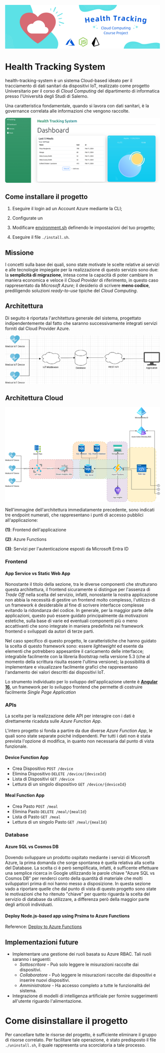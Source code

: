 ![Health Tracking](assets/Health%20Tracking%20-%20Cloud%20Computing%20Course%20Project%20Banner.png)

# Health Tracking System

health-tracking-system è un sistema Cloud-based ideato per il tracciamento di dati sanitari da dispositivi IoT, realizzato come progetto Universitario per il corso di *Cloud Computing* del dipartimento di informatica presso l'Università degli Studi di Salerno.

Una caratteristica fondamentale, quando si lavora con dati sanitari, è la governance correlata alle informazioni che vengono raccolte.

![Application Screenshot](assets/App-screenshot.png)

## Come installare il progetto

1. Eseguire il login ad un Account Azure mediante la CLI;

1. Configurate un 

1. Modificare [environment.sh](https://github.com/daqh/health-tracking-system/blob/main/environment.sh) definendo le impostazioni del tuo progetto;

1. Eseguire il file `./install.sh`.

## Missione

<descrizione del progetto>

I concetti sulla base dei quali, sono state motivate le scelte relative ai servizi e alle tecnologie impiegate per la realizzazione di questo servizio sono due: la **semplicità di migrazione**, intesa come la capacità di poter cambiare in maniera economica e veloce il *Cloud Provider* di riferimento, in questo caso rappresentato da *Microsoft Azure*; il desiderio di scrivere **meno codice**, prediligendo soluzioni *ready-to-use* tipiche del *Cloud Computing*.

## Architettura

Di seguito è riportata l'architettura generale del sistema, progettato indipendentemente dal fatto che saranno successivamente integrati servizi forniti dal Cloud Provider Azure.

![General Architecture](assets/Health%20Tracking%20System%20-%20General%20Architecture.drawio.png)

## Architettura Cloud

![Cloud Architecture](assets/Health%20Tracking%20System%20-%20Cloud%20Computing.drawio.png)

Nell'immagine dell'architettura immediatamente precedente, sono indicati tre endpoint numerati, che rappresentano i punti di accesso pubblici all'applicazione:

**(1)**: Frontend dell'applicazione

**(2)**: Azure Functions

**(3)**: Servizi per l'autenticazione esposti da Microsoft Entra ID

### Frontend

#### App Service vs Static Web App

Nonostante il titolo della sezione, tra le diverse componenti che strutturano questa architettura, il frontend sicuramente si distingue per l'assenza di *Trade Off* nella scelta del servizio, infatti, nonostante la nostra applicazione non abbia la necessità di gestire un frontend molto complesso, l'utilizzo di un framework è desiderabile al fine di scrivere interfacce complesse evitando la ridondanza del codice. In generale, per la maggior parte delle applicazioni, questo può essere guidato principalmente da motivazioni estetiche, sulla base di varie ed eventuali componenti più o meno accattivanti che sono integrate in maniera predefinita nei framework frontend o sviluppati da autori di terze parti.

Nel caso specifico di questo progetto, le caratteristiche che hanno guidato la scelta di questo framework sono: essere *lightweight* ed esente da elementi che potrebbero appesantire il caricamento delle interfacce; integrabile facilmente con la libreria Bootstrap nella versione 5.3 (che al momento della scrittura risulta essere l'ultima versione); la possibilità di implementare e visualizzare facilmente grafici che rappresentano l'andamento dei valori descritti dai dispositivi IoT.

Lo strumento individuato per lo sviluppo dell'applicazione utente è **[Angular 16](https://en.wikipedia.org/wiki/Single-page_application#:~:text=A%20single%2Dpage%20application%20\(SPA,browser%20loading%20entire%20new%20pages.)**, un framework per lo sviluppo frontend che permette di costruire facilmente *Single Page Application*

### APIs

La scelta per la realizzazione delle API per interagire con i dati è direttamente ricaduta sulle *Azure Function App*.

L'intero progetto si fonda a partire da due diverse *Azure Function App*, le quali sono state separate poiché indipendenti. Per tutti i dati non è stata prevista l'opzione di modifica, in quanto non necessaria dal punto di vista funzionale.

#### Device Function App

- Crea Dispositivo `POST /device`
- Elimina Dispositivo `DELETE /device/{deviceId}`
- Lista di Dispositivi `GET /device`
- Lettura di un singolo dispositivo `GET /device/{deviceId}`

#### Meal Function App

- Crea Pasto `POST /meal`
- Elimina Pasto `DELETE /meal/{mealId}`
- Lista di Pasto `GET /meal`
- Lettura di un singolo Pasto `GET /meal/{mealId}`

### Database

#### Azure SQL vs Cosmos DB

Dovendo sviluppare un prodotto ospitato mediante i servizi di Micorosft Azure, la prima domanda che sorge spontanea è quella relativa alla scelta del Database. La scelta ci è però semplificata, infatti, è sufficente effettuare una semplice ricerca in Google utilizzando le parole chiave "Azure SQL vs Cosmos DB" per renderci conto della quantità di materiale che molti sviluppatori prima di noi hanno messo a disposizione. In questa sezione vado a riportare quelle che dal punto di vista di questo progetto sono state le motivazioni che ho ritenuto "chiave" per quanto riguarda la scelta del servizio di database da utilizzare, a differenza però della maggior parte degli articoli individuati.

#### Deploy Node.js-based app using Prsima to Azure Functions

Reference: [Deploy to Azure Functions](https://prisma.io/docs/guides/deployment/serverless/deploy-to-azure-functions)

## Implementazioni future

- Implementare una gestione dei ruoli basata su Azure RBAC. Tali ruoli saranno i seguenti:
    - *Sottoscritore* - Può solo leggere le misurazioni raccolte dai dispositivi.
    - *Collaboratore* - Può leggere le misurazioni raccolte dai dispositivi e inserire nuovi dispositivi.
    - *Amministratore* - Ha accesso completo a tutte le funzionalità del sistema.
- Integrazione di modelli di intelligenza artificiale per fornire suggerimenti all'utente riguardo l'alimentazione.

# Come disinstallare il progetto

Per cancellare tutte le risorse del progetto, è sufficiente eliminare il gruppo di risorse correlato. Per facilitare tale operazione, è stato predisposto il file `./uninstall.sh`, il quale rappresenta una scorciatoria a tale processo.
